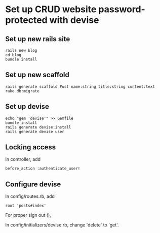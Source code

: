 # Set up CRUD website password-protected with devise

## Set up new rails site

~~~~~~
rails new blog
cd blog
bundle install
~~~~~~


## Set up new scaffold

~~~~~~
rails generate scaffold Post name:string title:string content:text
rake db:migrate
~~~~~~


## Set up devise

~~~~~~
echo "gem 'devise'" >> Gemfile
bundle install
rails generate devise:install
rails generate devise user
~~~~~~

## Locking access


In controller, add 

~~~~~~
before_action :authenticate_user!
~~~~~~



## Configure devise

In config/routes.rb, add 

~~~~~~
root 'posts#index'
~~~~~~

For proper sign out (),

In config/initializers/devise.rb, change 'delete' to 'get'.


